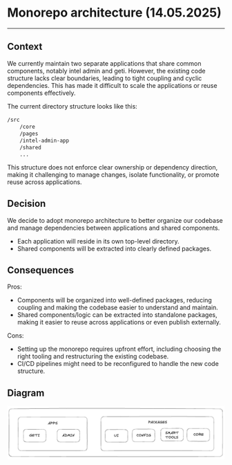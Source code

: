 # Monorepo architecture (14.05.2025)
___

## Context
We currently maintain two separate applications that share common components, notably intel admin and geti. However, the existing code structure lacks clear boundaries, leading to tight coupling and cyclic dependencies. This has made it difficult to scale the applications or reuse components effectively.

The current directory structure looks like this:
```
/src
    /core
    /pages
    /intel-admin-app
    /shared
    ...
```
This structure does not enforce clear ownership or dependency direction, making it challenging to manage changes, isolate functionality, or promote reuse across applications.

## Decision
We decide to adopt monorepo architecture to better organize our codebase and manage dependencies between applications and shared components.
- Each application will reside in its own top-level directory.
- Shared components will be extracted into clearly defined packages.

## Consequences
Pros:
- Components will be organized into well-defined packages, reducing coupling and making the codebase easier to understand and maintain.
- Shared components/logic can be extracted into standalone packages, making it easier to reuse across applications or even publish externally.

Cons:
- Setting up the monorepo requires upfront effort, including choosing the right tooling and restructuring the existing codebase.
- CI/CD pipelines might need to be reconfigured to handle the new code structure.

## Diagram
![Monorepo architecture](./monorepo-architecture.png)
